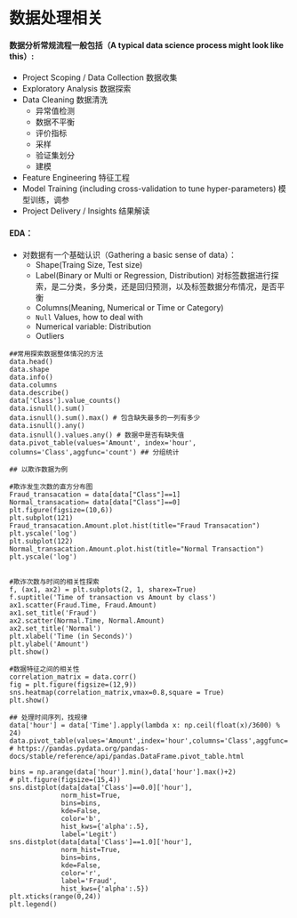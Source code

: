 # 数据处理相关

#### 数据分析常规流程一般包括（A typical data science process might look like this）:

* Project Scoping / Data Collection  数据收集
* Exploratory Analysis  数据探索
* Data Cleaning  数据清洗 
  * 异常值检测
  * 数据不平衡
  * 评价指标
  * 采样
  * 验证集划分
  * 建模
* Feature Engineering  特征工程
* Model Training \(including cross-validation to tune hyper-parameters\)  模型训练，调参
* Project Delivery / Insights  结果解读

#### EDA：

* 对数据有一个基础认识（Gathering a basic sense of data）：
  * Shape\(Traing Size, Test size\)
  * Label\(Binary or Multi or Regression, Distribution\) 对标签数据进行探索，是二分类，多分类，还是回归预测，以及标签数据分布情况，是否平衡
  * Columns\(Meaning, Numerical or Time or Category\)
  * `Null` Values, how to deal with
  * Numerical variable: Distribution
  * Outliers

```text
##常用探索数据整体情况的方法
data.head()
data.shape
data.info()
data.columns
data.describe()
data['Class'].value_counts() 
data.isnull().sum()
data.isnull().sum().max() # 包含缺失最多的一列有多少
data.isnull().any()
data.isnull().values.any() # 数据中是否有缺失值
data.pivot_table(values='Amount', index='hour', columns='Class',aggfunc='count') ## 分组统计
```

```text
## 以欺诈数据为例

#欺诈发生次数的直方分布图
Fraud_transacation = data[data["Class"]==1]
Normal_transacation= data[data["Class"]==0]
plt.figure(figsize=(10,6))
plt.subplot(121)
Fraud_transacation.Amount.plot.hist(title="Fraud Transacation")
plt.yscale('log')
plt.subplot(122)
Normal_transacation.Amount.plot.hist(title="Normal Transaction")
plt.yscale('log')


#欺诈次数与时间的相关性探索
f, (ax1, ax2) = plt.subplots(2, 1, sharex=True)
f.suptitle('Time of transaction vs Amount by class')
ax1.scatter(Fraud.Time, Fraud.Amount)
ax1.set_title('Fraud')
ax2.scatter(Normal.Time, Normal.Amount)
ax2.set_title('Normal')
plt.xlabel('Time (in Seconds)')
plt.ylabel('Amount')
plt.show()

#数据特征之间的相关性
correlation_matrix = data.corr()
fig = plt.figure(figsize=(12,9))
sns.heatmap(correlation_matrix,vmax=0.8,square = True)
plt.show()

## 处理时间序列，找规律
data['hour'] = data['Time'].apply(lambda x: np.ceil(float(x)/3600) % 24)
data.pivot_table(values='Amount',index='hour',columns='Class',aggfunc='count')
# https://pandas.pydata.org/pandas-docs/stable/reference/api/pandas.DataFrame.pivot_table.html

bins = np.arange(data['hour'].min(),data['hour'].max()+2)
# plt.figure(figsize=(15,4))
sns.distplot(data[data['Class']==0.0]['hour'],
             norm_hist=True,
             bins=bins,
             kde=False,
             color='b',
             hist_kws={'alpha':.5},
             label='Legit')
sns.distplot(data[data['Class']==1.0]['hour'],
             norm_hist=True,
             bins=bins,
             kde=False,
             color='r',
             label='Fraud',
             hist_kws={'alpha':.5})
plt.xticks(range(0,24))
plt.legend()
```


